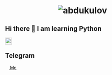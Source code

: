 <h1 align="center">
  <img src="name.svg" alt="abdukulov"/>
</h1>

## Hi there 👋 I am learning Python

<a href="https://www.linkedin.com/in/asror-xakimbayev-85052b32b/">
  <img align="left" alt="LinkedIN" width="22px" src="https://upload.wikimedia.org/wikipedia/commons/thumb/8/81/LinkedIn_icon.svg/2048px-LinkedIn_icon.svg.png" />
</a>

<br>

## Telegram

<a href="https://t.me/asr0r_07"><img width="12px" src="https://upload.wikimedia.org/wikipedia/commons/8/82/Telegram_logo.svg">
Me</a></br>
<img width="12px" src="https://upload.wikimedia.org/wikipedia/commons/8/82/Telegram_logo.svg"/>
</br>
